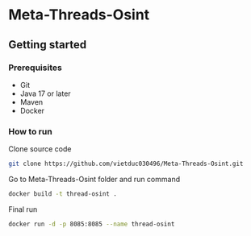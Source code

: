 # Meta-Threads-Osint

## Getting started

### Prerequisites
- Git
- Java 17 or later
- Maven
- Docker

### How to run

Clone source code

```bash
git clone https://github.com/vietduc030496/Meta-Threads-Osint.git
```

Go to Meta-Threads-Osint folder and run command

```bash
docker build -t thread-osint .
```

Final run

```bash
docker run -d -p 8085:8085 --name thread-osint
```
